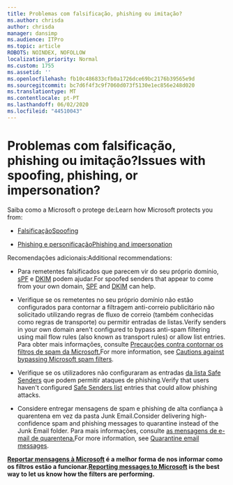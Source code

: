 ```yaml
---
title: Problemas com falsificação, phishing ou imitação?
ms.author: chrisda
author: chrisda
manager: dansimp
ms.audience: ITPro
ms.topic: article
ROBOTS: NOINDEX, NOFOLLOW
localization_priority: Normal
ms.custom: 1755
ms.assetid: ''
ms.openlocfilehash: fb10c486833cfb0a1726dce69bc2176b39565e9d
ms.sourcegitcommit: bc7d6f4f3c9f7060d073f5130e1ec856e248d020
ms.translationtype: MT
ms.contentlocale: pt-PT
ms.lasthandoff: 06/02/2020
ms.locfileid: "44510043"
---
```

# <a name="issues-with-spoofing-phishing-or-impersonation"></a><span data-ttu-id="72679-102">Problemas com falsificação, phishing ou imitação?</span><span class="sxs-lookup"><span data-stu-id="72679-102">Issues with spoofing, phishing, or impersonation?</span></span>

<span data-ttu-id="72679-103">Saiba como a Microsoft o protege de:</span><span class="sxs-lookup"><span data-stu-id="72679-103">Learn how Microsoft protects you from:</span></span>

- [<span data-ttu-id="72679-104">Falsificação</span><span class="sxs-lookup"><span data-stu-id="72679-104">Spoofing</span></span>](https://docs.microsoft.com/microsoft-365/security/office-365-security/anti-spoofing-protection)

- [<span data-ttu-id="72679-105">Phishing e personificação</span><span class="sxs-lookup"><span data-stu-id="72679-105">Phishing and impersonation</span></span>](https://docs.microsoft.com/microsoft-365/security/office-365-security/atp-anti-phishing)

<span data-ttu-id="72679-106">Recomendações adicionais:</span><span class="sxs-lookup"><span data-stu-id="72679-106">Additional recommendations:</span></span>

- <span data-ttu-id="72679-107">Para remetentes falsificados que parecem vir do seu próprio domínio, [sPF](https://docs.microsoft.com/microsoft-365/security/office-365-security/set-up-spf-in-office-365-to-help-prevent-spoofing) e [DKIM](https://docs.microsoft.com/microsoft-365/security/office-365-security/use-dkim-to-validate-outbound-email) podem ajudar.</span><span class="sxs-lookup"><span data-stu-id="72679-107">For spoofed senders that appear to come from your own domain, [SPF](https://docs.microsoft.com/microsoft-365/security/office-365-security/set-up-spf-in-office-365-to-help-prevent-spoofing) and [DKIM](https://docs.microsoft.com/microsoft-365/security/office-365-security/use-dkim-to-validate-outbound-email) can help.</span></span>

- <span data-ttu-id="72679-108">Verifique se os remetentes no seu próprio domínio não estão configurados para contornar a filtragem anti-correio publicitário não solicitado utilizando regras de fluxo de correio (também conhecidas como regras de transporte) ou permitir entradas de listas.</span><span class="sxs-lookup"><span data-stu-id="72679-108">Verify senders in your own domain aren't configured to bypass anti-spam filtering using mail flow rules (also known as transport rules) or allow list entries.</span></span> <span data-ttu-id="72679-109">Para obter mais informações, consulte [Precauções contra contornar os filtros de spam da Microsoft.](https://docs.microsoft.com/exchange/troubleshoot/antispam/cautions-against-bypassing-spam-filters)</span><span class="sxs-lookup"><span data-stu-id="72679-109">For more information, see [Cautions against bypassing Microsoft spam filters](https://docs.microsoft.com/exchange/troubleshoot/antispam/cautions-against-bypassing-spam-filters).</span></span>

- <span data-ttu-id="72679-110">Verifique se os utilizadores não configuraram as entradas [da lista Safe Senders](https://support.office.com/article/BE1BAEA0-BEAB-4A30-B968-9004332336CE) que podem permitir ataques de phishing.</span><span class="sxs-lookup"><span data-stu-id="72679-110">Verify that users haven't configured [Safe Senders list](https://support.office.com/article/BE1BAEA0-BEAB-4A30-B968-9004332336CE) entries that could allow phishing attacks.</span></span>

- <span data-ttu-id="72679-111">Considere entregar mensagens de spam e phishing de alta confiança à quarentena em vez da pasta Junk Email.</span><span class="sxs-lookup"><span data-stu-id="72679-111">Consider delivering high-confidence spam and phishing messages to quarantine instead of the Junk Email folder.</span></span> <span data-ttu-id="72679-112">Para mais informações, consulte [as mensagens de e-mail de quarentena.](https://docs.microsoft.com/microsoft-365/security/office-365-security/quarantine-email-messages)</span><span class="sxs-lookup"><span data-stu-id="72679-112">For more information, see [Quarantine email messages](https://docs.microsoft.com/microsoft-365/security/office-365-security/quarantine-email-messages).</span></span>

<span data-ttu-id="72679-113">**[Reportar mensagens à Microsoft](https://support.office.com/article/b5caa9f1-cdf3-4443-af8c-ff724ea719d2) é a melhor forma de nos informar como os filtros estão a funcionar.**</span><span class="sxs-lookup"><span data-stu-id="72679-113">**[Reporting messages to Microsoft](https://support.office.com/article/b5caa9f1-cdf3-4443-af8c-ff724ea719d2) is the best way to let us know how the filters are performing.**</span></span>
